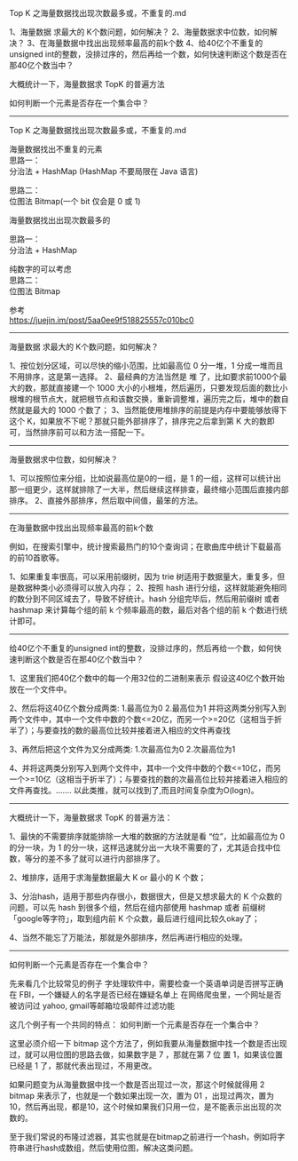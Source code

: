 Top K 之海量数据找出现次数最多或，不重复的.md  

1、海量数据 求最大的 K个数问题，如何解决？
2、海量数据求中位数，如何解决？
3、在海量数据中找出出现频率最高的前k个数
4、给40亿个不重复的unsigned int的整数，没排过序的，然后再给一个数，如何快速判断这个数是否在那40亿个数当中？

大概统计一下，海量数据求 TopK 的普遍方法

如何判断一个元素是否存在一个集合中？





---------------------------------------------------------------------------------------------------------------------
Top K 之海量数据找出现次数最多或，不重复的.md  
  
  
海量数据找出不重复的元素  
思路一：  
分治法 + HashMap (HashMap 不要局限在 Java 语言)  
  
思路二：  
位图法 Bitmap(一个 bit 仅会是 0 或 1)  
  
  
  
海量数据找出出现次数最多的  
  
思路一：  
分治法 + HashMap  
  
  
纯数字的可以考虑  
思路二：  
位图法 Bitmap  
  
  
参考  
https://juejin.im/post/5aa0ee9f518825557c010bc0  






---------------------------------------------------------------------------------------------------------------------  

海量数据 求最大的 K个数问题，如何解决？

1、按位划分区域，可以尽快的缩小范围，比如最高位 0 分一堆，1 分成一堆而且不用排序，这是第一选择。
2、最经典的方法当然是 堆 了，比如要求前1000个最大的数，那就直接建一个 1000 大小的小根堆，然后遍历，只要发现后面的数比小根堆的根节点大，就把根节点和该数交换，重新调整堆，遍历完之后，堆中的数自然就是最大的 1000 个数了；
3、当然能使用堆排序的前提是内存中要能够放得下这个 K，如果放不下呢？那就只能外部排序了，排序完之后拿到第 K 大的数即可，当然排序前可以和方法一搭配一下。
  
  
  
---------------------------------------------------------------------------------------------------------------------  
海量数据求中位数，如何解决？

1、可以按照位来分组，比如说最高位是0的一组，是 1 的一组，这样可以统计出那一组更少，这样就排除了一大半，然后继续这样排查，最终缩小范围后直接内部排序。
2、直接外部排序，然后取中间值，最笨的方法。

---------------------------------------------------------------------------------------------------------------------  

在海量数据中找出出现频率最高的前k个数

例如，在搜索引擎中，统计搜索最热门的10个查询词；在歌曲库中统计下载最高的前10首歌等。

1、如果重复率很高，可以采用前缀树，因为 trie 树适用于数据量大，重复多，但是数据种类小必须得可以放入内存；
2、按照 hash 进行分组，这样就能避免相同的数分到不同区域去了，导致不好统计。hash 分组完毕后，然后用前缀树 或者 hashmap 来计算每个组的前 k 个频率最高的数，最后对各个组的前 k 个数进行统计即可。





---------------------------------------------------------------------------------------------------------------------  

给40亿个不重复的unsigned int的整数，没排过序的，然后再给一个数，如何快速判断这个数是否在那40亿个数当中？


1、这里我们把40亿个数中的每一个用32位的二进制来表示 假设这40亿个数开始放在一个文件中。

2、然后将这40亿个数分成两类: 1.最高位为0 2.最高位为1 并将这两类分别写入到两个文件中，其中一个文件中数的个数<=20亿，而另一个>=20亿（这相当于折半了）；与要查找的数的最高位比较并接着进入相应的文件再查找

3、再然后把这个文件为又分成两类: 1.次最高位为0 2.次最高位为1

4、并将这两类分别写入到两个文件中，其中一个文件中数的个数<=10亿，而另一个>=10亿（这相当于折半了）；与要查找的数的次最高位比较并接着进入相应的文件再查找。……. 以此类推，就可以找到了,而且时间复杂度为O(logn)。



---------------------------------------------------------------------------------------------------------------------  

大概统计一下，海量数据求 TopK 的普遍方法：

1、最快的不需要排序就能排除一大堆的数据的方法就是看 “位”，比如最高位为 0 的分一块，为 1 的分一块，这样迅速就分出一大块不需要的了，尤其适合找中位数，等分的差不多了就可以进行内部排序了。

2、堆排序，适用于求海量数据最大 K or 最小的 K 个数；

3、分治hash，适用于那些内存很小，数据很大，但是又想求最大的 K 个众数的问题，可以先 hash 到很多个组，然后在组内部使用 hashmap 或者 前缀树 「google等字符」，取到组内前 K 个众数，最后进行组间比较久okay了；

4、当然不能忘了万能法，那就是外部排序，然后再进行相应的处理。




---------------------------------------------------------------------------------------------------------------------  

如何判断一个元素是否存在一个集合中？


先来看几个比较常见的例子
字处理软件中，需要检查一个英语单词是否拼写正确
在 FBI，一个嫌疑人的名字是否已经在嫌疑名单上
在网络爬虫里，一个网址是否被访问过
yahoo, gmail等邮箱垃圾邮件过滤功能



这几个例子有一个共同的特点： 如何判断一个元素是否存在一个集合中？

这里必须介绍一下 bitmap 这个方法了，例如我要从海量数据中找一个数是否出现过，就可以用位图的思路去做，如果数字是 7 ，那就在第 7 位 置 1，如果该位置已经是 1 了，那就代表出现过，不用更改。

如果问题变为从海量数据中找一个数是否出现过一次，那这个时候就得用 2 bitmap 来表示了，也就是一个数如果出现一次，置为 01 ，出现过两次，置为 10，然后再出现，都是10，这个时候如果我们只用一位，是不能表示出出现的次数的。

至于我们常说的布隆过滤器，其实也就是在bitmap之前进行一个hash，例如将字符串进行hash成数组，然后使用位图，解决这类问题。


